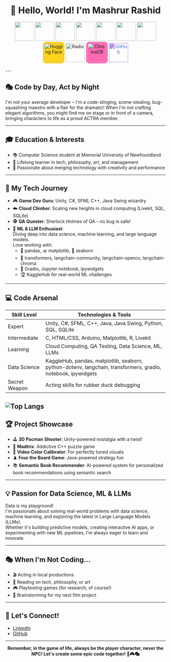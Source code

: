 <h1 align="center">👋 Hello, World! I'm Mashrur Rashid</h1>

<p align="center">
  <!-- Main Stack Icons -->
  <img src="https://skillicons.dev/icons?i=unity,cs,cpp,java,py,sql,html,css,arduino" height="60"/>
  <img src="https://cdn.jsdelivr.net/gh/devicons/devicon/icons/jupyter/jupyter-original-wordmark.svg" height="60"/>
  <img src="https://cdn.jsdelivr.net/gh/devicons/devicon/icons/pandas/pandas-original.svg" height="60"/>
  <img src="https://cdn.jsdelivr.net/gh/devicons/devicon/icons/seaborn/seaborn-original.svg" height="60"/>
  <img src="https://cdn.jsdelivr.net/gh/devicons/devicon/icons/numpy/numpy-original.svg" height="60"/>
  <img src="https://cdn.jsdelivr.net/gh/devicons/devicon/icons/tensorflow/tensorflow-original.svg" height="60"/>
  <img src="https://cdn.jsdelivr.net/gh/devicons/devicon/icons/pytorch/pytorch-original.svg" height="60"/>

  <!-- Hugging Face (custom color) -->
  <img src="https://huggingface.co/front/assets/huggingface_logo-noborder.svg" height="60" style="background:#FFD21C; border-radius:10px; padding:4px;" title="Hugging Face" />

  <!-- Radio (example, replace with your preferred icon and color) -->
  <img src="https://img.icons8.com/ios-filled/50/4CAF50/radio.png" height="60" title="Radio" />

  <!-- ChromaDB (example, replace with your preferred icon and color) -->
  <img src="https://raw.githubusercontent.com/chroma-core/chroma/main/.github/logo.svg" height="60" style="background:#FF69B4; border-radius:10px; padding:4px;" title="ChromaDB" />

  <!-- GitHub (custom color) -->
  <img src="https://cdn.jsdelivr.net/gh/devicons/devicon/icons/github/github-original.svg" height="60" style="filter: invert(28%) sepia(83%) saturate(1500%) hue-rotate(215deg) brightness(95%) contrast(90%);" title="GitHub" />
</p>
  <!-- LivKit (no official icon, you may want to provide a link here if available) -->
  <!-- <img src="LINK_TO_LIVKIT_ICON" height="60" alt="LivKit"/> -->
</p>
---

## 🎭 Code by Day, Act by Night

I'm not your average developer – I'm a code-slinging, scene-stealing, bug-squashing maestro with a flair for the dramatic! When I'm not crafting elegant algorithms, you might find me on stage or in front of a camera, bringing characters to life as a proud ACTRA member.

---

## 🎓 Education & Interests

- 📚 Computer Science student at Memorial University of Newfoundland
- 🧠 Lifelong learner in tech, philosophy, art, and management
- 🌟 Passionate about merging technology with creativity and performance

---

## 🚀 My Tech Journey

- 🎮 **Game Dev Guru**: Unity, C#, SFML C++, Java Swing wizardry
- ☁️ **Cloud Climber**: Scaling new heights in cloud computing (Livekit, SQL, SQLite)
- 🕵️ **QA Quester**: Sherlock Holmes of QA – no bug is safe!
- 🤖 **ML & LLM Enthusiast**:  
  Diving deep into data science, machine learning, and large language models.  
  Love working with:
  - 🐼 pandas, 📊 matplotlib, 🎨 seaborn
  - 🤖 transformers, langchain-community, langchain-opencv, langchain-chroma
  - 🚀 Gradio, Jupyter notebook, ipywidgets
  - 🏆 KaggleHub for real-world ML challenges

---

## 💻 Code Arsenal

| Skill Level     | Technologies & Tools                                                                                       |
|-----------------|----------------------------------------------------------------------------------------------------------|
| Expert          | Unity, C#, SFML, C++, Java, Java Swing, Python, SQL, SQLite                                              |
| Intermediate    | C, HTML/CSS, Arduino, Matplotlib, R, Livekit                                                             |
| Learning        | Cloud Computing, QA Testing, Data Science, ML, LLMs                                                      |
| Data Science    | KaggleHub, pandas, matplotlib, seaborn, python-dotenv, langchain, transformers, gradio, notebook, ipywidgets |
| Secret Weapon   | Acting skills for rubber duck debugging                                                                  |

![Top Langs](https://github-readme-stats.vercel.app/api/top-langs/?username=mashrusabri71&layout=compact&theme=radical)
---



## 🏆 Project Showcase

- 🕹️ **3D Pacman Shooter**: Unity-powered nostalgia with a twist!
- 🧠 **Madtrix**: Addictive C++ puzzle game
- 🎨 **Video Color Calibrator**: For perfectly tuned visuals
- ♟️ **Four the Board Game**: Java-powered strategy fun
- 📚 **Semantic Book Recommender**: AI-powered system for personalized book recommendations using semantic search

---

## 💡 Passion for Data Science, ML & LLMs

Data is my playground!  
I'm passionate about solving real-world problems with data science, machine learning, and exploring the latest in Large Language Models (LLMs).  
Whether it's building predictive models, creating interactive AI apps, or experimenting with new ML pipelines, I'm always eager to learn and innovate.

---

## 🎭 When I'm Not Coding...

- 🎬 Acting in local productions
- 📖 Reading on tech, philosophy, or art
- 🎮 Playtesting games (for research, of course!)
- 🎥 Brainstorming for my next film project

---

## 🌟 Let's Connect!

- [LinkedIn](https://www.linkedin.com/in/mashrur-rashid-actra-a6078319b/)  
- [GitHub](https://github.com/mashrusabri71)

---

<p align="center"><b>
Remember, in the game of life, always be the player character, never the NPC!  
Let's create some epic code together! 🚀🎮🎭
</b></p>
